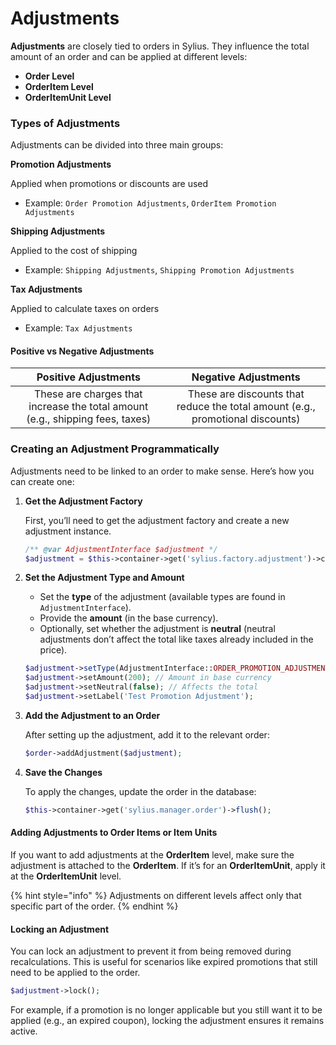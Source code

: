# Adjustments

**Adjustments** are closely tied to orders in Sylius. They influence the total amount of an order and can be applied at different levels:

* **Order Level**
* **OrderItem Level**
* **OrderItemUnit Level**

### Types of Adjustments

Adjustments can be divided into three main groups:

**Promotion Adjustments**

Applied when promotions or discounts are used

* Example: `Order Promotion Adjustments`, `OrderItem Promotion Adjustments`

**Shipping Adjustments**

Applied to the cost of shipping

* Example: `Shipping Adjustments`, `Shipping Promotion Adjustments`

**Tax Adjustments**

Applied to calculate taxes on orders

* Example: `Tax Adjustments`

#### Positive vs Negative Adjustments

|                              Positive Adjustments                             |                              Negative Adjustments                              |
| :---------------------------------------------------------------------------: | :----------------------------------------------------------------------------: |
| These are charges that increase the total amount (e.g., shipping fees, taxes) | These are discounts that reduce the total amount (e.g., promotional discounts) |

### Creating an Adjustment Programmatically

Adjustments need to be linked to an order to make sense. Here’s how you can create one:

1.  **Get the Adjustment Factory**

    First, you’ll need to get the adjustment factory and create a new adjustment instance.

    ```php
    /** @var AdjustmentInterface $adjustment */
    $adjustment = $this->container->get('sylius.factory.adjustment')->createNew();
    ```
2.  **Set the Adjustment Type and Amount**

    * Set the **type** of the adjustment (available types are found in `AdjustmentInterface`).
    * Provide the **amount** (in the base currency).
    * Optionally, set whether the adjustment is **neutral** (neutral adjustments don’t affect the total like taxes already included in the price).

    ```php
    $adjustment->setType(AdjustmentInterface::ORDER_PROMOTION_ADJUSTMENT);
    $adjustment->setAmount(200); // Amount in base currency
    $adjustment->setNeutral(false); // Affects the total
    $adjustment->setLabel('Test Promotion Adjustment');
    ```
3.  **Add the Adjustment to an Order**

    After setting up the adjustment, add it to the relevant order:

    ```php
    $order->addAdjustment($adjustment);
    ```
4.  **Save the Changes**

    To apply the changes, update the order in the database:

    ```php
    $this->container->get('sylius.manager.order')->flush();
    ```

#### Adding Adjustments to Order Items or Item Units

If you want to add adjustments at the **OrderItem** level, make sure the adjustment is attached to the **OrderItem**. If it’s for an **OrderItemUnit**, apply it at the **OrderItemUnit** level.

{% hint style="info" %}
Adjustments on different levels affect only that specific part of the order.
{% endhint %}

#### Locking an Adjustment

You can lock an adjustment to prevent it from being removed during recalculations. This is useful for scenarios like expired promotions that still need to be applied to the order.

```php
$adjustment->lock();
```

For example, if a promotion is no longer applicable but you still want it to be applied (e.g., an expired coupon), locking the adjustment ensures it remains active.
